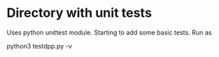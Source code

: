 # Directory with unit tests

Uses python unittest module. Starting to add some basic tests. Run as 

python3 testdpp.py -v
